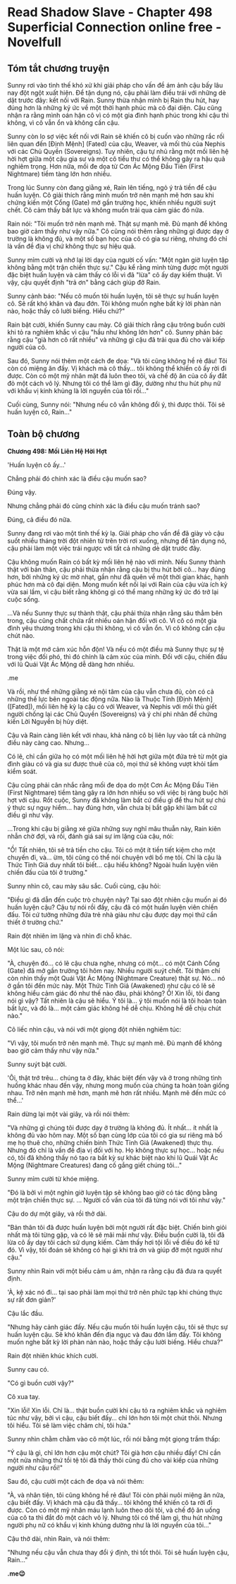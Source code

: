 # Read Shadow Slave - Chapter 498 Superficial Connection online free - Novelfull

## Tóm tắt chương truyện

Sunny rơi vào tình thế khó xử khi giải pháp cho vấn đề ám ảnh cậu bấy lâu nay đột ngột xuất hiện. Để tận dụng nó, cậu phải làm điều trái với những dè dặt trước đây: kết nối với Rain. Sunny thừa nhận mình bị Rain thu hút, hay đúng hơn là những ký ức về một thời hạnh phúc mà cô đại diện. Cậu cũng nhận ra rằng mình oán hận cô vì có một gia đình hạnh phúc trong khi cậu thì không, vì cô vẫn ổn và không cần cậu.

Sunny còn lo sợ việc kết nối với Rain sẽ khiến cô bị cuốn vào những rắc rối liên quan đến [Định Mệnh] (Fated) của cậu, Weaver, và mối thù của Nephis với các Chủ Quyền (Sovereigns). Tuy nhiên, cậu tự nhủ rằng một mối liên hệ hời hợt giữa một cậu gia sư và một cô tiểu thư có thể không gây ra hậu quả nghiêm trọng. Hơn nữa, mối đe dọa từ Cơn Ác Mộng Đầu Tiên (First Nightmare) tiềm tàng lớn hơn nhiều.

Trong lúc Sunny còn đang giằng xé, Rain lên tiếng, ngỏ ý trả tiền để cậu huấn luyện. Cô giải thích rằng mình muốn trở nên mạnh mẽ hơn sau khi chứng kiến một Cổng (Gate) mở gần trường học, khiến nhiều người suýt chết. Cô cảm thấy bất lực và không muốn trải qua cảm giác đó nữa.

Rain nói: "Tôi muốn trở nên mạnh mẽ. Thật sự mạnh mẽ. Đủ mạnh để không bao giờ cảm thấy như vậy nữa." Cô cũng nói thêm rằng những gì được dạy ở trường là không đủ, và một số bạn học của cô có gia sư riêng, nhưng đó chỉ là vấn đề địa vị chứ không thực sự hiệu quả.

Sunny mỉm cười và nhớ lại lời dạy của người cố vấn: "Một ngàn giờ luyện tập không bằng một trận chiến thực sự." Cậu kể rằng mình từng được một người đặc biệt huấn luyện và cảm thấy có lỗi vì đã "lừa" cô ấy dạy kiếm thuật. Vì vậy, cậu quyết định "trả ơn" bằng cách giúp đỡ Rain.

Sunny cảnh báo: "Nếu cô muốn tôi huấn luyện, tôi sẽ thực sự huấn luyện cô. Sẽ rất khó khăn và đau đớn. Tôi không muốn nghe bất kỳ lời phàn nàn nào, hoặc thấy cô lười biếng. Hiểu chứ?"

Rain bật cười, khiến Sunny cau mày. Cô giải thích rằng cậu trông buồn cười khi tỏ ra nghiêm khắc vì cậu "hầu như không lớn hơn" cô. Sunny phản bác rằng cậu "già hơn cô rất nhiều" và những gì cậu đã trải qua đủ cho vài kiếp người của cô.

Sau đó, Sunny nói thêm một cách đe dọa: "Và tôi cũng không hề rẻ đâu! Tôi còn có miệng ăn đấy. Vị khách mà cô thấy... tôi không thể khiến cô ấy rời đi được. Còn có một mỹ nhân mặt đá luôn theo tôi, và chế độ ăn của cô ấy đắt đỏ một cách vô lý. Nhưng tôi có thể làm gì đây, dường như thu hút phụ nữ với khẩu vị kinh khủng là lời nguyền của tôi rồi..."

Cuối cùng, Sunny nói: "Nhưng nếu cô vẫn không đổi ý, thì được thôi. Tôi sẽ huấn luyện cô, Rain..."

## Toàn bộ chương

**Chương 498: Mối Liên Hệ Hời Hợt**

'Huấn luyện cô ấy…'

Chẳng phải đó chính xác là điều cậu muốn sao?

Đúng vậy.

Nhưng chẳng phải đó cũng chính xác là điều cậu muốn tránh sao?

Đúng, cả điều đó nữa.

Sunny đang rơi vào một tình thế kỳ lạ. Giải pháp cho vấn đề đã giày vò cậu suốt nhiều tháng trời đột nhiên từ trên trời rơi xuống, nhưng để tận dụng nó, cậu phải làm một việc trái ngược với tất cả những dè dặt trước đây.

Cậu không muốn Rain có bất kỳ mối liên hệ nào với mình. Nếu Sunny thành thật với bản thân, cậu phải thừa nhận rằng cậu bị thu hút bởi cô… hay đúng hơn, bởi những ký ức mờ nhạt, gần như đã quên về một thời gian khác, hạnh phúc hơn mà cô đại diện. Mong muốn kết nối lại với Rain của cậu vừa ích kỷ vừa sai lầm, vì cậu biết rằng không gì có thể mang những ký ức đó trở lại cuộc sống.

…Và nếu Sunny thực sự thành thật, cậu phải thừa nhận rằng sâu thẳm bên trong, cậu cũng chất chứa rất nhiều oán hận đối với cô. Vì cô có một gia đình yêu thương trong khi cậu thì không, vì cô vẫn ổn. Vì cô không cần cậu chút nào.

Thật là một mớ cảm xúc hỗn độn! Và nếu có một điều mà Sunny thực sự tệ trong việc đối phó, thì đó chính là cảm xúc của mình. Đối với cậu, chiến đấu với lũ Quái Vật Ác Mộng dễ dàng hơn nhiều.

.me

Và rồi, như thể những giằng xé nội tâm của cậu vẫn chưa đủ, còn có cả những thế lực bên ngoài tác động nữa. Nào là Thuộc Tính [Định Mệnh] (\[Fated]), mối liên hệ kỳ lạ cậu có với Weaver, và Nephis với mối thù giết người chống lại các Chủ Quyền (Sovereigns) và ý chí phi nhân để chứng kiến Lời Nguyền bị hủy diệt.

Cậu và Rain càng liên kết với nhau, khả năng cô bị liên lụy vào tất cả những điều này càng cao. Nhưng…

Có lẽ, chỉ cần giữa họ có một mối liên hệ hời hợt giữa một đứa trẻ từ một gia đình giàu có và gia sư được thuê của cô, mọi thứ sẽ không vượt khỏi tầm kiểm soát.

Cậu cũng phải cân nhắc rằng mối đe dọa do một Cơn Ác Mộng Đầu Tiên (First Nightmare) tiềm tàng gây ra lớn hơn nhiều so với việc bị ràng buộc hời hợt với cậu. Rốt cuộc, Sunny đã không làm bất cứ điều gì để thu hút sự chú ý thực sự nguy hiểm… hay đúng hơn, vẫn chưa bị bắt gặp khi làm bất cứ điều gì như vậy.

…Trong khi cậu bị giằng xé giữa những suy nghĩ mâu thuẫn này, Rain kiên nhẫn chờ đợi, và rồi, đánh giá sai sự im lặng của cậu, nói:

"Ồ! Tất nhiên, tôi sẽ trả tiền cho cậu. Tôi có một ít tiền tiết kiệm cho một chuyến đi, và… ừm, tôi cũng có thể nói chuyện với bố mẹ tôi. Chỉ là cậu là Thức Tỉnh Giả duy nhất tôi biết… cậu hiểu không? Ngoài huấn luyện viên chiến đấu của tôi ở trường."

Sunny nhìn cô, cau mày sâu sắc. Cuối cùng, cậu hỏi:

"Điều gì đã dẫn đến cuộc trò chuyện này? Tại sao đột nhiên cậu muốn ai đó huấn luyện cậu? Cậu tự nói rồi đấy, cậu đã có một huấn luyện viên chiến đấu. Tôi cứ tưởng những đứa trẻ nhà giàu như cậu được dạy mọi thứ cần thiết ở trường chứ."

Rain đột nhiên im lặng và nhìn đi chỗ khác.

Một lúc sau, cô nói:

"À, chuyện đó… có lẽ cậu chưa nghe, nhưng có một… có một Cánh Cổng (Gate) đã mở gần trường tôi hôm nay. Nhiều người suýt chết. Tôi thậm chí còn nhìn thấy một Quái Vật Ác Mộng (Nightmare Creature) thật sự. Nó… nó ở gần tôi đến mức này. Một Thức Tỉnh Giả (Awakened) như cậu có lẽ sẽ không hiểu cảm giác đó như thế nào đâu, phải không? Ồ! Xin lỗi, tôi đang nói gì vậy? Tất nhiên là cậu sẽ hiểu. Ý tôi là… ý tôi muốn nói là tôi hoàn toàn bất lực, và đó là… một cảm giác không hề dễ chịu. Không hề dễ chịu chút nào."

Cô liếc nhìn cậu, và nói với một giọng đột nhiên nghiêm túc:

"Vì vậy, tôi muốn trở nên mạnh mẽ. Thực sự mạnh mẽ. Đủ mạnh để không bao giờ cảm thấy như vậy nữa."

Sunny suýt bật cười.

'Ôi, thật trớ trêu… chúng ta ở đây, khác biệt đến vậy và ở trong những tình huống khác nhau đến vậy, nhưng mong muốn của chúng ta hoàn toàn giống nhau. Trở nên mạnh mẽ hơn, mạnh mẽ hơn rất nhiều. Mạnh mẽ đến mức có thể…'

Rain dừng lại một vài giây, và rồi nói thêm:

"Và những gì chúng tôi được dạy ở trường là không đủ. Ít nhất… ít nhất là không đủ vào hôm nay. Một số bạn cùng lớp của tôi có gia sư riêng mà bố mẹ họ thuê cho, những chiến binh Thức Tỉnh Giả (Awakened) thực thụ. Nhưng đó chỉ là vấn đề địa vị đối với họ. Họ không thực sự học… hoặc nếu có, tôi đã không thấy nó tạo ra bất kỳ sự khác biệt nào khi lũ Quái Vật Ác Mộng (Nightmare Creatures) đang cố gắng giết chúng tôi…"

Sunny mỉm cười từ khóe miệng.

"Đó là bởi vì một nghìn giờ luyện tập sẽ không bao giờ có tác động bằng một trận chiến thực sự. … Người cố vấn của tôi đã từng nói với tôi như vậy."

Cậu do dự một giây, và rồi thở dài.

"Bản thân tôi đã được huấn luyện bởi một người rất đặc biệt. Chiến binh giỏi nhất mà tôi từng gặp, và có lẽ sẽ mãi mãi như vậy. Điều buồn cười là, tôi đã lừa cô ấy dạy tôi cách sử dụng kiếm. Cảm thấy hơi tội lỗi về điều đó kể từ đó. Vì vậy, tôi đoán sẽ không có hại gì khi trả ơn và giúp đỡ một người như cậu."

Sunny nhìn Rain với một biểu cảm u ám, nhận ra rằng cậu đã đưa ra quyết định.

'À, kệ xác nó đi... tại sao phải làm mọi thứ trở nên phức tạp khi chúng thực sự rất đơn giản?'

Cậu lắc đầu.

"Nhưng hãy cảnh giác đấy. Nếu cậu muốn tôi huấn luyện cậu, tôi sẽ thực sự huấn luyện cậu. Sẽ khó khăn đến địa ngục và đau đớn lắm đấy. Tôi không muốn nghe bất kỳ lời phàn nàn nào, hoặc thấy cậu lười biếng. Hiểu chưa?"

Rain đột nhiên khúc khích cười.

Sunny cau có.

"Có gì buồn cười vậy?"

Cô xua tay.

"Xin lỗi! Xin lỗi. Chỉ là… thật buồn cười khi cậu tỏ ra nghiêm khắc và nghiêm túc như vậy, bởi vì cậu, cậu biết đấy… chỉ lớn hơn tôi một chút thôi. Nhưng tôi hiểu. Tôi sẽ làm việc chăm chỉ, tôi hứa."

Sunny nhìn chằm chằm vào cô một lúc, rồi nói bằng một giọng trầm thấp:

"Ý cậu là gì, chỉ lớn hơn cậu một chút? Tôi già hơn cậu nhiều đấy! Chỉ cần một nửa những thứ tồi tệ tôi đã thấy thôi cũng đủ cho vài kiếp của những người như cậu rồi!"

Sau đó, cậu cười một cách đe dọa và nói thêm:

"À, và nhân tiện, tôi cũng không hề rẻ đâu! Tôi còn phải nuôi miệng ăn nữa, cậu biết đấy. Vị khách mà cậu đã thấy… tôi không thể khiến cô ta rời đi được. Còn có một mỹ nhân máu lạnh luôn theo dõi tôi, và chế độ ăn uống của cô ta thì đắt đỏ một cách vô lý. Nhưng tôi có thể làm gì, thu hút những người phụ nữ có khẩu vị kinh khủng dường như là lời nguyền của tôi…"

Cậu thở dài, nhìn Rain, và nói thêm:

"Nhưng nếu cậu vẫn chưa thay đổi ý định, thì tốt thôi. Tôi sẽ huấn luyện cậu, Rain…"

**.me😉**